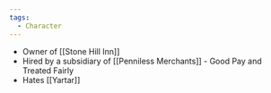 ```yaml
---
tags:
  - Character
---
```

- Owner of [[Stone Hill Inn]]
- Hired by a subsidiary of [[Penniless Merchants]] - Good Pay and Treated Fairly
- Hates [[Yartar]]